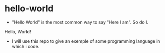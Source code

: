 # hello-world
+ "Hello World" is the most common way to say "Here I am". So do I.

Hello, World!

+ I will use this repo to give an exemple of some programming language in which i code.
